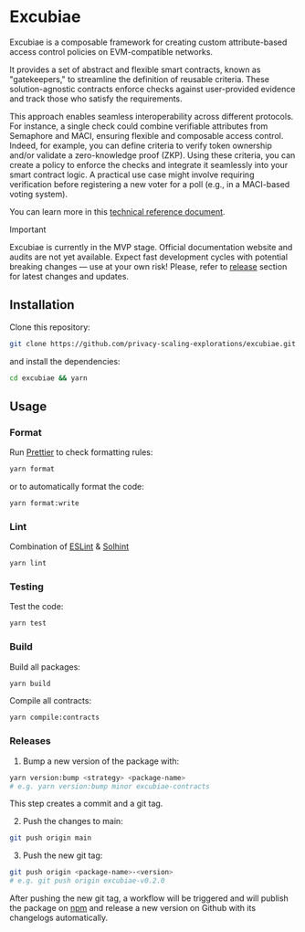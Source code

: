 # Excubiae

Excubiae is a composable framework for creating custom attribute-based access control policies on EVM-compatible networks.

It provides a set of abstract and flexible smart contracts, known as "gatekeepers," to streamline the definition of reusable criteria. These solution-agnostic contracts enforce checks against user-provided evidence and track those who satisfy the requirements.

This approach enables seamless interoperability across different protocols. For instance, a single check could combine verifiable attributes from Semaphore and MACI, ensuring flexible and composable access control. Indeed, for example, you can define criteria to verify token ownership and/or validate a zero-knowledge proof (ZKP). Using these criteria, you can create a policy to enforce the checks and integrate it seamlessly into your smart contract logic. A practical use case might involve requiring verification before registering a new voter for a poll (e.g., in a MACI-based voting system).

You can learn more in this [technical reference document](https://hackmd.io/@0xjei/B1RXoTh71e).

> [!IMPORTANT]  
> Excubiae is currently in the MVP stage. Official documentation website and audits are not yet available. Expect fast development cycles with potential breaking changes — use at your own risk! Please, refer to [release](https://github.com/privacy-scaling-explorations/excubiae/releases) section for latest changes and updates.

## Installation

Clone this repository:

```bash
git clone https://github.com/privacy-scaling-explorations/excubiae.git
```

and install the dependencies:

```bash
cd excubiae && yarn
```

## Usage

### Format

Run [Prettier](https://prettier.io/) to check formatting rules:

```bash
yarn format
```

or to automatically format the code:

```bash
yarn format:write
```

### Lint

Combination of [ESLint](https://eslint.org/) & [Solhint](https://protofire.github.io/solhint/)

```bash
yarn lint
```

### Testing

Test the code:

```bash
yarn test
```

### Build

Build all packages:

```bash
yarn build
```

Compile all contracts:

```bash
yarn compile:contracts
```

### Releases

1. Bump a new version of the package with:

```bash
yarn version:bump <strategy> <package-name>
# e.g. yarn version:bump minor excubiae-contracts
```

This step creates a commit and a git tag.

2. Push the changes to main:

```bash
git push origin main
```

3. Push the new git tag:

```bash
git push origin <package-name>-<version>
# e.g. git push origin excubiae-v0.2.0
```

After pushing the new git tag, a workflow will be triggered and will publish the package on [npm](https://www.npmjs.com/) and release a new version on Github with its changelogs automatically.
